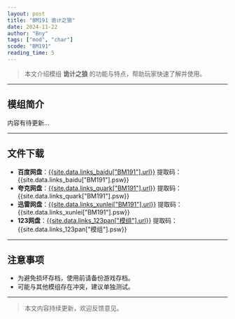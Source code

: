```yaml
---
layout: post
title: "BM191 诡计之狼"
date: 2024-11-22
author: "Bny"
tags: ["mod", "char"]
scode: "BM191"
reading_time: 5
---
```


> 本文介绍模组 **诡计之狼** 的功能与特点，帮助玩家快速了解并使用。

---

## 模组简介

内容有待更新...

---

## 文件下载
- **百度网盘**：[{{site.data.links_baidu["BM191"].url}}]({{site.data.links_baidu["BM191"].url}}) 提取码：{{site.data.links_baidu["BM191"].psw}}
- **夸克网盘**：[{{site.data.links_quark["BM191"].url}}]({{site.data.links_quark["BM191"].url}}) 提取码：{{site.data.links_quark["BM191"].psw}}
- **迅雷网盘**：[{{site.data.links_xunlei["BM191"].url}}]({{site.data.links_xunlei["BM191"].url}}) 提取码：{{site.data.links_xunlei["BM191"].psw}}
- **123网盘**：[{{site.data.links_123pan["模组"].url}}]({{site.data.links_123pan["模组"].url}}) 提取码：{{site.data.links_123pan["模组"].psw}}

---

## 注意事项
- 为避免损坏存档，使用前请备份游戏存档。
- 可能与其他模组存在冲突，建议单独测试。

---

> 本文内容持续更新，欢迎反馈意见。
